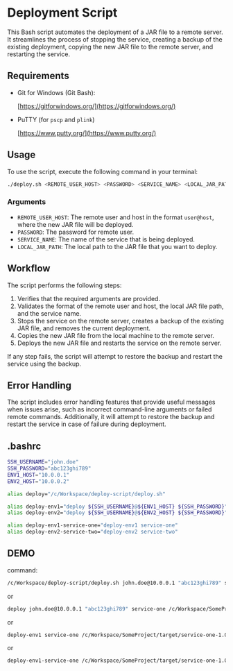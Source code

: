# Deployment Script

This Bash script automates the deployment of a JAR file to a remote server. It streamlines the process of stopping the service, creating a backup of the existing deployment, copying the new JAR file to the remote server, and restarting the service.

## Requirements
- Git for Windows (Git Bash):

    [https://gitforwindows.org/](https://gitforwindows.org/)

- PuTTY (for `pscp` and `plink`)

    [https://www.putty.org/](https://www.putty.org/)

## Usage

To use the script, execute the following command in your terminal:

```bash
./deploy.sh <REMOTE_USER_HOST> <PASSWORD> <SERVICE_NAME> <LOCAL_JAR_PATH>
```

### Arguments

- `REMOTE_USER_HOST`: The remote user and host in the format `user@host`, where the new JAR file will be deployed.
- `PASSWORD`: The password for remote user.
- `SERVICE_NAME`: The name of the service that is being deployed.
- `LOCAL_JAR_PATH`: The local path to the JAR file that you want to deploy.

## Workflow

The script performs the following steps:

1. Verifies that the required arguments are provided.
2. Validates the format of the remote user and host, the local JAR file path, and the service name.
3. Stops the service on the remote server, creates a backup of the existing JAR file, and removes the current deployment.
4. Copies the new JAR file from the local machine to the remote server.
5. Deploys the new JAR file and restarts the service on the remote server.

If any step fails, the script will attempt to restore the backup and restart the service using the backup.

## Error Handling

The script includes error handling features that provide useful messages when issues arise, such as incorrect command-line arguments or failed remote commands. Additionally, it will attempt to restore the backup and restart the service in case of failure during deployment.

## .bashrc

```bash
SSH_USERNAME="john.doe"
SSH_PASSWORD="abc123ghi789"
ENV1_HOST="10.0.0.1"
ENV2_HOST="10.0.0.2"

alias deploy="/c/Workspace/deploy-script/deploy.sh"

alias deploy-env1="deploy ${SSH_USERNAME}@${ENV1_HOST} ${SSH_PASSWORD}"
alias deploy-env2="deploy ${SSH_USERNAME}@${ENV2_HOST} ${SSH_PASSWORD}"

alias deploy-env1-service-one="deploy-env1 service-one"
alias deploy-env2-service-two="deploy-env2 service-two"
```

## DEMO
command:

```bash
/c/Workspace/deploy-script/deploy.sh john.doe@10.0.0.1 "abc123ghi789" service-one /c/Workspace/SomeProject/target/service-one-1.0.0-SNAPSHOT-r7ec8126d41f283cf271106b87f5c8a22e3a36a5c-t20230419-141346.jar
```

or

```bash
deploy john.doe@10.0.0.1 "abc123ghi789" service-one /c/Workspace/SomeProject/target/service-one-1.0.0-SNAPSHOT-r7ec8126d41f283cf271106b87f5c8a22e3a36a5c-t20230419-141346.jar
```

or

```bash
deploy-env1 service-one /c/Workspace/SomeProject/target/service-one-1.0.0-SNAPSHOT-r7ec8126d41f283cf271106b87f5c8a22e3a36a5c-t20230419-141346.jar
```

or

```bash
deploy-env1-service-one /c/Workspace/SomeProject/target/service-one-1.0.0-SNAPSHOT-r7ec8126d41f283cf271106b87f5c8a22e3a36a5c-t20230419-141346.jar
```
